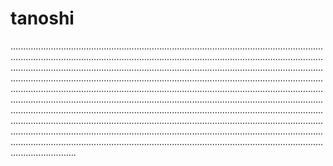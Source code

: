 # tanoshi
..................................................................................................................................................................................................................................................................................................................................................................................................................................................................................................................................................................................................................................................................................................................................................................................................................................................................................................................................................................................................................................................................................................................................................................................................................................................................................................................